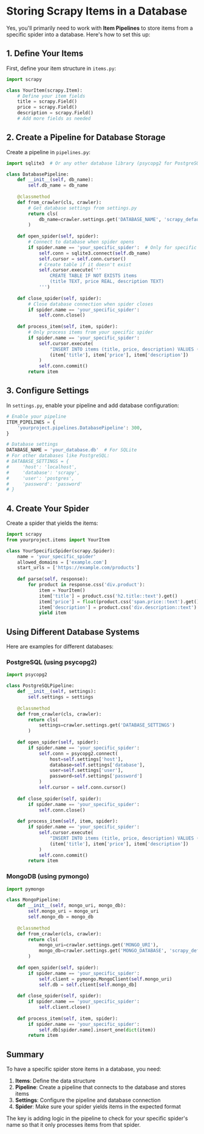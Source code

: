 # Storing Scrapy Items in a Database

Yes, you'll primarily need to work with **Item Pipelines** to store items from a specific spider into a database. Here's how to set this up:

## 1. Define Your Items

First, define your item structure in `items.py`:

```python name=items.py
import scrapy

class YourItem(scrapy.Item):
    # Define your item fields
    title = scrapy.Field()
    price = scrapy.Field()
    description = scrapy.Field()
    # Add more fields as needed
```

## 2. Create a Pipeline for Database Storage

Create a pipeline in `pipelines.py`:

```python name=pipelines.py
import sqlite3  # Or any other database library (psycopg2 for PostgreSQL, pymongo for MongoDB, etc.)

class DatabasePipeline:
    def __init__(self, db_name):
        self.db_name = db_name
        
    @classmethod
    def from_crawler(cls, crawler):
        # Get database settings from settings.py
        return cls(
            db_name=crawler.settings.get('DATABASE_NAME', 'scrapy_default.db')
        )
        
    def open_spider(self, spider):
        # Connect to database when spider opens
        if spider.name == 'your_specific_spider':  # Only for specific spider
            self.conn = sqlite3.connect(self.db_name)
            self.cursor = self.conn.cursor()
            # Create table if it doesn't exist
            self.cursor.execute('''
                CREATE TABLE IF NOT EXISTS items
                (title TEXT, price REAL, description TEXT)
            ''')
        
    def close_spider(self, spider):
        # Close database connection when spider closes
        if spider.name == 'your_specific_spider':
            self.conn.close()
        
    def process_item(self, item, spider):
        # Only process items from your specific spider
        if spider.name == 'your_specific_spider':
            self.cursor.execute(
                "INSERT INTO items (title, price, description) VALUES (?, ?, ?)",
                (item['title'], item['price'], item['description'])
            )
            self.conn.commit()
        return item
```

## 3. Configure Settings

In `settings.py`, enable your pipeline and add database configuration:

```python name=settings.py
# Enable your pipeline
ITEM_PIPELINES = {
    'yourproject.pipelines.DatabasePipeline': 300,
}

# Database settings
DATABASE_NAME = 'your_database.db'  # For SQLite
# For other databases like PostgreSQL:
# DATABASE_SETTINGS = {
#     'host': 'localhost',
#     'database': 'scrapy',
#     'user': 'postgres',
#     'password': 'password'
# }
```

## 4. Create Your Spider

Create a spider that yields the items:

```python name=spiders/your_specific_spider.py
import scrapy
from yourproject.items import YourItem

class YourSpecificSpider(scrapy.Spider):
    name = 'your_specific_spider'
    allowed_domains = ['example.com']
    start_urls = ['https://example.com/products']
    
    def parse(self, response):
        for product in response.css('div.product'):
            item = YourItem()
            item['title'] = product.css('h2.title::text').get()
            item['price'] = float(product.css('span.price::text').get().replace('$', ''))
            item['description'] = product.css('div.description::text').get()
            yield item
```

## Using Different Database Systems

Here are examples for different databases:

### PostgreSQL (using psycopg2)

```python name=pipelines.py
import psycopg2

class PostgreSQLPipeline:
    def __init__(self, settings):
        self.settings = settings
        
    @classmethod
    def from_crawler(cls, crawler):
        return cls(
            settings=crawler.settings.get('DATABASE_SETTINGS')
        )
        
    def open_spider(self, spider):
        if spider.name == 'your_specific_spider':
            self.conn = psycopg2.connect(
                host=self.settings['host'],
                database=self.settings['database'],
                user=self.settings['user'],
                password=self.settings['password']
            )
            self.cursor = self.conn.cursor()
            
    def close_spider(self, spider):
        if spider.name == 'your_specific_spider':
            self.conn.close()
        
    def process_item(self, item, spider):
        if spider.name == 'your_specific_spider':
            self.cursor.execute(
                "INSERT INTO items (title, price, description) VALUES (%s, %s, %s)",
                (item['title'], item['price'], item['description'])
            )
            self.conn.commit()
        return item
```

### MongoDB (using pymongo)

```python name=pipelines.py
import pymongo

class MongoPipeline:
    def __init__(self, mongo_uri, mongo_db):
        self.mongo_uri = mongo_uri
        self.mongo_db = mongo_db
        
    @classmethod
    def from_crawler(cls, crawler):
        return cls(
            mongo_uri=crawler.settings.get('MONGO_URI'),
            mongo_db=crawler.settings.get('MONGO_DATABASE', 'scrapy_default')
        )
        
    def open_spider(self, spider):
        if spider.name == 'your_specific_spider':
            self.client = pymongo.MongoClient(self.mongo_uri)
            self.db = self.client[self.mongo_db]
            
    def close_spider(self, spider):
        if spider.name == 'your_specific_spider':
            self.client.close()
        
    def process_item(self, item, spider):
        if spider.name == 'your_specific_spider':
            self.db[spider.name].insert_one(dict(item))
        return item
```

## Summary

To have a specific spider store items in a database, you need:

1. **Items**: Define the data structure
2. **Pipeline**: Create a pipeline that connects to the database and stores items
3. **Settings**: Configure the pipeline and database connection
4. **Spider**: Make sure your spider yields items in the expected format

The key is adding logic in the pipeline to check for your specific spider's name so that it only processes items from that spider.